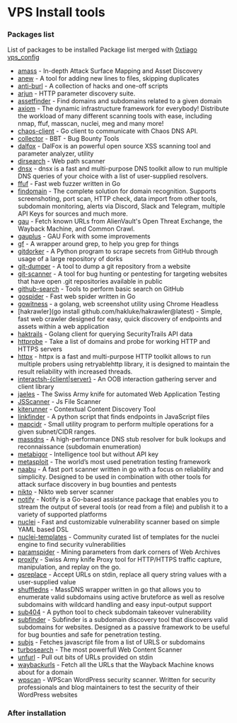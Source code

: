 # VPS Install tools

### Packages list
List of packages to be installed
Package list merged with [0xtiago vps_config](https://github.com/0xtiago/vps_config)

- [amass](https://github.com/OWASP/Amass) - In-depth Attack Surface Mapping and Asset Discovery
- [anew](https://github.com/tomnomnom/anew) - A tool for adding new lines to files, skipping duplicates
- [anti-burl](https://github.com/tomnomnom/hacks/tree/master/anti-burl) - A collection of hacks and one-off scripts
- [arjun](https://github.com/s0md3v/Arjun) - HTTP parameter discovery suite. 
- [assetfinder](https://github.com/tomnomnom/assetfinder) - Find domains and subdomains related to a given domain
- [axiom](https://github.com/pry0cc/axiom) - The dynamic infrastructure framework for everybody! Distribute the workload of many different scanning tools with ease, including nmap, ffuf, masscan, nuclei, meg and many more!
- [chaos-client](https://github.com/projectdiscovery/chaos-client) - Go client to communicate with Chaos DNS API.
- [collector](https://github.com/m4ll0k/BBTz) - BBT - Bug Bounty Tools
- [dalfox](https://github.com/hahwul/dalfox) - DalFox is an powerful open source XSS scanning tool and parameter analyzer, utility
- [dirsearch](https://github.com/maurosoria/dirsearch) - Web path scanner
- [dnsx](https://github.com/projectdiscovery/dnsx) - dnsx is a fast and multi-purpose DNS toolkit allow to run multiple DNS queries of your choice with a list of user-supplied resolvers.
- [ffuf](https://github.com/ffuf/ffuf) - Fast web fuzzer written in Go
- [findomain](https://github.com/Findomain/Findomain) - The complete solution for domain recognition. Supports screenshoting, port scan, HTTP check, data import from other tools, subdomain monitoring, alerts via Discord, Slack and Telegram, multiple API Keys for sources and much more.
- [gau](https://github.com/lc/gau) - Fetch known URLs from AlienVault's Open Threat Exchange, the Wayback Machine, and Common Crawl.
- [gauplus](https://github.com/bp0lr/gauplus) - GAU Fork with some improvements
- [gf](https://github.com/tomnomnom/gf) - A wrapper around grep, to help you grep for things
- [gitdorker](https://github.com/obheda12/GitDorker) - A Python program to scrape secrets from GitHub through usage of a large repository of dorks
- [git-dumper](https://github.com/arthaud/git-dumper) - A tool to dump a git repository from a website
- [git-scanner](https://github.com/HightechSec/git-scanner) - A tool for bug hunting or pentesting for targeting websites that have open .git repositories available in public
- [github-search](https://github.com/gwen001/github-search) - Tools to perform basic search on GitHub
- [gospider](https://github.com/jaeles-project/gospider) - Fast web spider written in Go
- [gowitness](https://github.com/sensepost/gowitness) - a golang, web screenshot utility using Chrome Headless
- [hakrawler](go install github.com/hakluke/hakrawler@latest) - Simple, fast web crawler designed for easy, quick discovery of endpoints and assets within a web application
- [haktrails](https://github.com/hakluke/haktrails) - Golang client for querying SecurityTrails API data
- [httprobe](https://github.com/tomnomnom/httprobe) - Take a list of domains and probe for working HTTP and HTTPS servers
- [httpx](https://github.com/projectdiscovery/httpx) - httpx is a fast and multi-purpose HTTP toolkit allows to run multiple probers using retryablehttp library, it is designed to maintain the result reliability with increased threads.
- [interactsh-{client|server}](https://github.com/projectdiscovery/interactsh) - An OOB interaction gathering server and client library
- [jaeles](https://github.com/jaeles-project/jaeles) - The Swiss Army knife for automated Web Application Testing
- [JSScanner](https://github.com/0x240x23elu/JSScanner) - Js File Scanner
- [kiterunner](https://github.com/assetnote/kiterunner) - Contextual Content Discovery Tool 
- [linkfinder](https://github.com/GerbenJavado/LinkFinder) - A python script that finds endpoints in JavaScript files 
- [mapcidr](https://github.com/projectdiscovery/mapcidr) - Small utility program to perform multiple operations for a given subnet/CIDR ranges.
- [massdns](https://github.com/blechschmidt/massdns) - A high-performance DNS stub resolver for bulk lookups and reconnaissance (subdomain enumeration) 
- [metabigor](https://github.com/j3ssie/Metabigor) - Intelligence tool but without API key 
- [metasploit](https://metasploit.com/) - The world’s most used penetration testing framework
- [naabu](https://github.com/projectdiscovery/naabu) - A fast port scanner written in go with a focus on reliability and simplicity. Designed to be used in combination with other tools for attack surface discovery in bug bounties and pentests
- [nikto](https://github.com/sullo/nikto) - Nikto web server scanner
- [notify](https://github.com/projectdiscovery/notify) - Notify is a Go-based assistance package that enables you to stream the output of several tools (or read from a file) and publish it to a variety of supported platforms
- [nuclei](https://github.com/projectdiscovery/nuclei) - Fast and customizable vulnerability scanner based on simple YAML based DSL
- [nuclei-templates](https://github.com/projectdiscovery/nuclei-templates) - Community curated list of templates for the nuclei engine to find security vulnerabilities
- [paramspider](https://github.com/devanshbatham/ParamSpider) - Mining parameters from dark corners of Web Archives
- [proxify](https://github.com/projectdiscovery/proxify) - Swiss Army knife Proxy tool for HTTP/HTTPS traffic capture, manipulation, and replay on the go.
- [qsreplace](https://github.com/tomnomnom/qsreplace) - Accept URLs on stdin, replace all query string values with a user-supplied value
- [shuffledns](https://github.com/projectdiscovery/shuffledns) - MassDNS wrapper written in go that allows you to enumerate valid subdomains using active bruteforce as well as resolve subdomains with wildcard handling and easy input-output support
- [sub404](https://github.com/r3curs1v3-pr0xy/sub404) - A python tool to check subdomain takeover vulnerability
- [subfinder](https://github.com/projectdiscovery/subfinder) - Subfinder is a subdomain discovery tool that discovers valid subdomains for websites. Designed as a passive framework to be useful for bug bounties and safe for penetration testing.
- [subjs](https://github.com/lc/subjs) - Fetches javascript file from a list of URLS or subdomains
- [turbosearch](https://github.com/helviojunior/turbosearch) - The most powerfull Web Content Scanner
- [unfurl](https://github.com/tomnomnom/unfurl) - Pull out bits of URLs provided on stdin
- [waybackurls](https://github.com/tomnomnom/waybackurls) - Fetch all the URLs that the Wayback Machine knows about for a domain
- [wpscan](https://github.com/wpscanteam/wpscan) - WPScan WordPress security scanner. Written for security professionals and blog maintainers to test the security of their WordPress websites

### After installation
